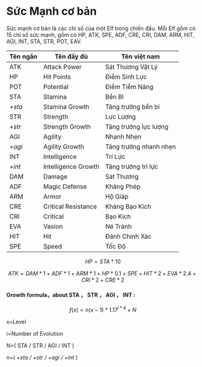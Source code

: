 # Sức Mạnh cơ bản

Sức mạnh cơ bản là các chỉ số của một Elf trong chiến đấu. Mỗi Elf gồm có 15 chỉ số sức mạnh, gồm có HP, ATK, SPE, ADF, CRE, CRI, DAM, ARM, HIT, AGI, INT, STA, STR, POT, EAV.

| Tên ngắn | Tên đầy đủ          | Tên việt nam           |
| -------- | ------------------- | ---------------------- |
| ATK      | Attack Power        | Sát Thương Vật Lý      |
| HP       | Hit Points          | Điểm Sinh Lực          |
| POT      | Potential           | Điểm Tiềm Năng         |
| STA      | Stamina             | Bền Bỉ                 |
| _+sta_   | Stamina Growth      | Tăng trưởng bền bỉ     |
| STR      | Strength            | Lực Lượng              |
| _+str_   | Strength Growth     | Tăng trưởng lực lượng  |
| AGI      | Agility             | Nhanh Nhẹn             |
| _+agi_   | Agility Growth      | Tăng trưởng nhanh nhẹn |
| INT      | Intelligence        | Trí Lực                |
| _+int_   | Intelligence Growth | Tăng trưởng trí lực    |
| DAM      | Damage              | Sát Thương             |
| ADF      | Magic Defense       | Kháng Phép             |
| ARM      | Armor               | Hộ Giáp                |
| CRE      | Critical Resistance | Kháng Bạo Kích         |
| CRI      | Critical            | Bạo Kích               |
| EVA      | Vasion              | Né Tránh               |
| HIT      | Hit                 | Đánh Chính Xác         |
| SPE      | Speed               | Tốc Độ                 |

$$
HP=STA*10
$$

$$
ATK=DAM*1+ADF*1+ARM*1+HP*0.1+SPE+HIT*2+EVA*2.4+CRI*2+CRE*2
$$

#### Growth formula，about STA ， STR ， AGI ， INT  :&#x20;

$$
f(x) =n (x -1)* 1.17^{ i*4}+N
$$

x=Level

i=Number of Evolution

N=( STA / STR / AGI / INT )

n=( _+sta / +str / +agi / +int_ )
